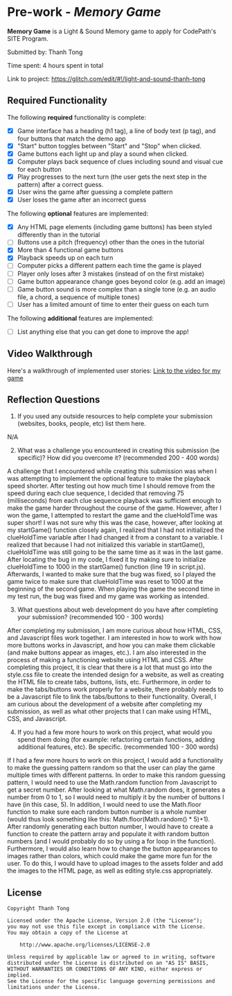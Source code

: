 # Pre-work - *Memory Game*

**Memory Game** is a Light & Sound Memory game to apply for CodePath's SITE Program. 

Submitted by: Thanh Tong

Time spent: 4 hours spent in total

Link to project: https://glitch.com/edit/#!/light-and-sound-thanh-tong

## Required Functionality

The following **required** functionality is complete:

* [X] Game interface has a heading (h1 tag), a line of body text (p tag), and four buttons that match the demo app
* [X] "Start" button toggles between "Start" and "Stop" when clicked. 
* [X] Game buttons each light up and play a sound when clicked. 
* [X] Computer plays back sequence of clues including sound and visual cue for each button
* [X] Play progresses to the next turn (the user gets the next step in the pattern) after a correct guess. 
* [X] User wins the game after guessing a complete pattern
* [X] User loses the game after an incorrect guess

The following **optional** features are implemented:

* [X] Any HTML page elements (including game buttons) has been styled differently than in the tutorial
* [ ] Buttons use a pitch (frequency) other than the ones in the tutorial
* [X] More than 4 functional game buttons
* [X] Playback speeds up on each turn
* [ ] Computer picks a different pattern each time the game is played
* [ ] Player only loses after 3 mistakes (instead of on the first mistake)
* [ ] Game button appearance change goes beyond color (e.g. add an image)
* [ ] Game button sound is more complex than a single tone (e.g. an audio file, a chord, a sequence of multiple tones)
* [ ] User has a limited amount of time to enter their guess on each turn

The following **additional** features are implemented:

- [ ] List anything else that you can get done to improve the app!

## Video Walkthrough

Here's a walkthrough of implemented user stories:
[Link to the video for my game](https://drive.google.com/file/d/1LYtN9syhh9-VjB4oQgdRsQQn8gqc2urC/view?usp=sharing)


## Reflection Questions
1. If you used any outside resources to help complete your submission (websites, books, people, etc) list them here. 

N/A

2. What was a challenge you encountered in creating this submission (be specific)? How did you overcome it? (recommended 200 - 400 words) 

A challenge that I encountered while creating this submission was when I was attempting to implement the optional feature to make the playback speed shorter.
After testing out how much time I should remove from the speed during each clue sequence, I decided that removing 75 (milliseconds) from each clue sequence playback
was sufficient enough to make the game harder throughout the course of the game. However, after I won the game, I attempted to restart the game and the clueHoldTime
was super short! I was not sure why this was the case, however, after looking at my startGame() function closely again, I realized that I had not initialized the clueHoldTime
variable after I had changed it from a constant to a variable. I realized that because I had not initialized this variable in startGame(), clueHoldTime was still
going to be the same time as it was in the last game. After locating the bug in my code, I fixed it by making sure to initialize clueHoldTime to 1000 in the startGame() function
(line 19 in script.js). Afterwards, I wanted to make sure that the bug was fixed, so I played the game twice to make sure that clueHoldTime was reset to 1000 at the beginning of the
second game. When playing the game the second time in my test run, the bug was fixed and my game was working as intended.

3. What questions about web development do you have after completing your submission? (recommended 100 - 300 words) 

After completing my submission, I am more curious about how HTML, CSS, and Javascript files work together. I am interested in how to work with how more buttons works
in Javascript, and how you can make them clickable (and make buttons appear as images, etc.). I am also interested in the process of making a functioning website using HTML and CSS.
After completing this project, it is clear that there is a lot that must go into the style.css file to create the intended design for a website, as well as creating the HTML file to create
tabs, buttons, lists, etc. Furthermore, in order to make the tabs/buttons work properly for a website, there probably needs to be a Javascript file to link the tabs/buttons to their functionality.
Overall, I am curious about the development of a website after completing my submission, as well as what other projects that I can make using HTML, CSS, and Javascript.

4. If you had a few more hours to work on this project, what would you spend them doing (for example: refactoring certain functions, adding additional features, etc). Be specific. (recommended 100 - 300 words) 

If I had a few more hours to work on this project, I would add a functionality to make the guessing pattern random so that the user can play the game multiple times with different patterns. 
In order to make this random guessing pattern, I would need to use the Math.random function from Javascript to get a secret number. After looking at what Math.random does, it generates a number from 0 to 1, so
I would need to multiply it by the number of buttons I have (in this case, 5). In addition, I would need to use the Math.floor function to make sure each random button number is a whole number
(would thus look something like this: Math.floor(Math.random() * 5)+1). After randomly generating each button number, I would have to create a function to create the pattern array and populate it with random button numbers
(and I would probably do so by using a for loop in the function).
Furthermore, I would also learn how to change the button appearances to images rather than colors, which could make the game more fun for the user. To do this, I would have to upload images to the assets folder
and add the images to the HTML page, as well as editing style.css appropriately.



## License

    Copyright Thanh Tong

    Licensed under the Apache License, Version 2.0 (the "License");
    you may not use this file except in compliance with the License.
    You may obtain a copy of the License at

        http://www.apache.org/licenses/LICENSE-2.0

    Unless required by applicable law or agreed to in writing, software
    distributed under the License is distributed on an "AS IS" BASIS,
    WITHOUT WARRANTIES OR CONDITIONS OF ANY KIND, either express or implied.
    See the License for the specific language governing permissions and
    limitations under the License.